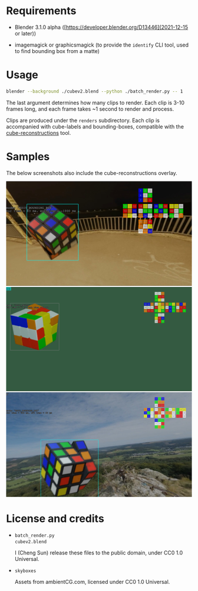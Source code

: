 # Requirements

*   Blender 3.1.0 alpha ([https://developer.blender.org/D13446](2021-12-15 or
    later))

*   imagemagick or graphicsmagick (to provide the `identify` CLI tool, used to find bounding box from a matte)

# Usage

``` sh
blender --background ./cubev2.blend --python ./batch_render.py -- 1
```

The last argument determines how many clips to render. Each clip is 3-10 frames
long, and each frame takes ~1 second to render and process.

Clips are produced under the `renders` subdirectory. Each clip is accompanied
with cube-labels and bounding-boxes, compatible with the
[cube-reconstructions](https://github.com/chengsun/cube-reconstructions) tool.

# Samples

The below screenshots also include the cube-reconstructions overlay.

![Sample 1](sample1.jpg)
![Sample 2](sample2.jpg)
![Sample 3](sample3.jpg)

# License and credits

*   `batch_render.py`  
    `cubev2.blend`  

    I (Cheng Sun) release these files to the public domain, under CC0 1.0
    Universal.

*   `skyboxes`  

     Assets from ambientCG.com, licensed under CC0 1.0 Universal.
